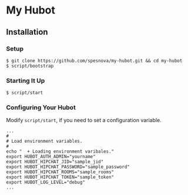 # My Hubot

## Installation
### Setup

```
$ git clone https://github.com/spesnova/my-hubot.git && cd my-hubot
$ script/bootstrap
```

### Starting It Up

```
$ script/start
```

### Configuring Your Hubot
Modify `script/start`, if you need to set a configuration variable.

```
...
#
# Load environment variables.
#
echo "  + Loading environment varibales."
export HUBOT_AUTH_ADMIN="yourname"
export HUBOT_HIPCHAT_JID="sample_jid"
export HUBOT_HIPCHAT_PASSWORD="sample_password"
export HUBOT_HIPCHAT_ROOMS="sample_rooms"
export HUBOT_HIPCHAT_TOKEN="sample_token"
export HUBOT_LOG_LEVEL="debug"
...
```

